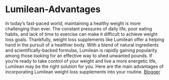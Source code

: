 # Lumilean-Advantages

In today’s fast-paced world, maintaining a healthy weight is more challenging than ever. The constant pressures of daily life, poor eating habits, and lack of time to exercise can make it difficult to achieve weight loss goals. Thankfully, weight loss supplements like Lumilean offer a helping hand in the pursuit of a healthier body. With a blend of natural ingredients and scientifically-backed formulas, Lumilean is rapidly gaining popularity among those looking for an effective way to shed unwanted pounds. If you're ready to take control of your weight and live a more energetic life, Lumilean may be the right solution for you. Here are the main advantages of incorporating Lumilean weight loss supplements into your routine. [Blogger](https://www.facebook.com/ReviewsLumilean/)
